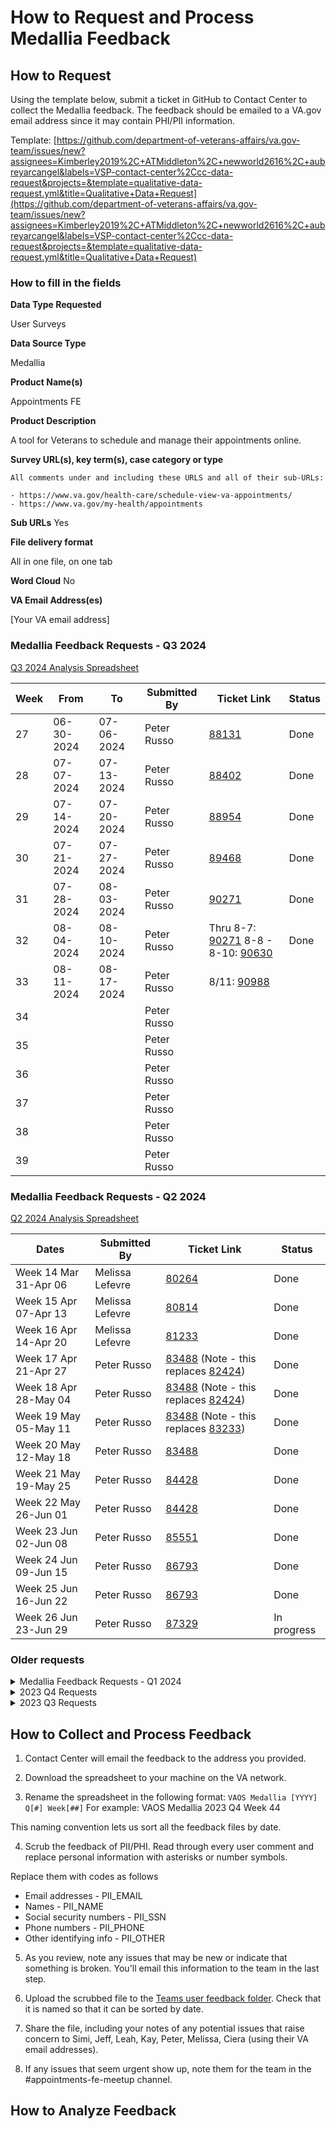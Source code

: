 # **How to Request and Process Medallia Feedback**

## How to Request

Using the template below, submit a ticket in GitHub to Contact Center to collect the Medallia feedback. The feedback should be emailed to a VA.gov email address since it may contain PHI/PII information. 

Template: [https://github.com/department-of-veterans-affairs/va.gov-team/issues/new?assignees=Kimberley2019%2C+ATMiddleton%2C+newworld2616%2C+aubreyarcangel&labels=VSP-contact-center%2Ccc-data-request&projects=&template=qualitative-data-request.yml&title=Qualitative+Data+Request](https://github.com/department-of-veterans-affairs/va.gov-team/issues/new?assignees=Kimberley2019%2C+ATMiddleton%2C+newworld2616%2C+aubreyarcangel&labels=VSP-contact-center%2Ccc-data-request&projects=&template=qualitative-data-request.yml&title=Qualitative+Data+Request)

### How to fill in the fields

**Data Type Requested**

User Surveys

**Data Source Type**

Medallia

**Product Name(s)**

Appointments FE

**Product Description**

A tool for Veterans to schedule and manage their appointments online.

**Survey URL(s), key term(s), case category or type**

```
All comments under and including these URLS and all of their sub-URLs:

- https://www.va.gov/health-care/schedule-view-va-appointments/
- https://www.va.gov/my-health/appointments
```

**Sub URLs**
Yes

**File delivery format**

All in one file, on one tab


**Word Cloud**
No

**VA Email Address(es)**

[Your VA email address]

### Medallia Feedback Requests - Q3 2024

[Q3 2024 Analysis Spreadsheet]()

| Week  | From       | To         | Submitted By | Ticket Link  | Status |
|-------|------------|------------|--------------|--------------|--------|
|   27  | 06-30-2024 | 07-06-2024 | Peter Russo  | [88131](https://github.com/department-of-veterans-affairs/va.gov-team/issues/88131) | Done  |
|   28  | 07-07-2024 | 07-13-2024 | Peter Russo  | [88402](https://github.com/department-of-veterans-affairs/va.gov-team/issues/88402) | Done  |
|   29  | 07-14-2024 | 07-20-2024 | Peter Russo  | [88954](https://github.com/department-of-veterans-affairs/va.gov-team/issues/88954) |  Done      |
|   30  | 07-21-2024 | 07-27-2024 | Peter Russo  | [89468](https://github.com/department-of-veterans-affairs/va.gov-team/issues/89468) | Done       |
|   31  |   07-28-2024    | 08-03-2024       | Peter Russo  | [90271](https://github.com/department-of-veterans-affairs/va.gov-team/issues/90271)         |    Done    |
|   32  |   08-04-2024    | 08-10-2024       | Peter Russo  | Thru 8-7: [90271](https://github.com/department-of-veterans-affairs/va.gov-team/issues/90271) 8-8 - 8-10: [90630](https://github.com/department-of-veterans-affairs/va.gov-team/issues/90630)      |    Done  |
|   33  |   08-11-2024    | 08-17-2024       | Peter Russo  | 8/11: [90988](https://github.com/department-of-veterans-affairs/va.gov-team/issues/90988)         |        |
|   34  |       |        | Peter Russo  | []()         |        |
|   35  |       |        | Peter Russo  | []()         |        |
|   36  |       |        | Peter Russo  | []()         |        |
|   37  |       |        | Peter Russo  | []()         |        |
|   38  |       |        | Peter Russo  | []()         |        |
|   39  |       |        | Peter Russo  | []()         |        |




### Medallia Feedback Requests - Q2 2024

[Q2 2024 Analysis Spreadsheet](https://dvagov.sharepoint.com/:x:/s/HealthApartment/EQmGamvaPIFLsrZTb4_ptzsBN-F-gDylyHA3UNIPveRJOw?e=aMYQnr)

| Dates                  | Submitted By | Ticket Link  | Status |
|------------------------|--------------|--------------|--------|
| Week 14 Mar 31-Apr 06 | Melissa Lefevre  | [80264](https://github.com/department-of-veterans-affairs/va.gov-team/issues/80264) | Done        |
| Week 15 Apr 07-Apr 13 | Melissa Lefevre | [80814](https://github.com/department-of-veterans-affairs/va.gov-team/issues/80814) | Done   |
| Week 16 Apr 14-Apr 20 | Melissa Lefevre | [81233](https://github.com/department-of-veterans-affairs/va.gov-team/issues/81233) |  Done  |
| Week 17 Apr 21-Apr 27 | Peter Russo  |[83488](https://github.com/department-of-veterans-affairs/va.gov-team/issues/83488) (Note - this replaces [82424](https://github.com/department-of-veterans-affairs/va.gov-team/issues/82424)) |Done  |
| Week 18 Apr 28-May 04 | Peter Russo | [83488](https://github.com/department-of-veterans-affairs/va.gov-team/issues/83488) (Note - this replaces [82424](https://github.com/department-of-veterans-affairs/va.gov-team/issues/82424)) |Done  |
| Week 19 May 05-May 11 | Peter Russo | [83488](https://github.com/department-of-veterans-affairs/va.gov-team/issues/83488) (Note - this replaces [83233](https://github.com/department-of-veterans-affairs/va.gov-team/issues/83233)) |Done |
| Week 20 May 12-May 18 | Peter Russo | [83488](https://github.com/department-of-veterans-affairs/va.gov-team/issues/83488) | Done |
| Week 21 May 19-May 25 | Peter Russo | [84428](https://github.com/department-of-veterans-affairs/va.gov-team/issues/84428) | Done |
| Week 22 May 26-Jun 01 | Peter Russo | [84428](https://github.com/department-of-veterans-affairs/va.gov-team/issues/84428)  | Done |
| Week 23 Jun 02-Jun 08 | Peter Russo | [85551](https://github.com/department-of-veterans-affairs/va.gov-team/issues/85551) | Done |
| Week 24 Jun 09-Jun 15 | Peter Russo | [86793](https://github.com/department-of-veterans-affairs/va.gov-team/issues/86793) | Done |
| Week 25 Jun 16-Jun 22 | Peter Russo | [86793](https://github.com/department-of-veterans-affairs/va.gov-team/issues/86793) | Done |
| Week 26 Jun 23-Jun 29 | Peter Russo | [87329](https://github.com/department-of-veterans-affairs/va.gov-team/issues/87329) | In progress |

### Older requests

<details>
<summary> Medallia Feedback Requests - Q1 2024 </summary>

[Q1 2024 Analysis Spreadsheet](https://dvagov.sharepoint.com/:x:/r/sites/HealthApartment/Shared%20Documents/Appointments/User%20Feedback/2024%20Q1%20Analysis.xlsx?d=w8257a39f90ce446d9621d5c524a209e4&csf=1&web=1&e=7X9vrb)

| Dates                 | Submitted By        | Ticket                                                                              | Status      |
| --------------------- | ------------------- | ----------------------------------------------------------------------------------- | ----------- |
| Week 1 Dec 31–Jan 06  |  Peter Russo        | [73165](https://github.com/department-of-veterans-affairs/va.gov-team/issues/73165) | Done        |
| Week 2 Jan 07–Jan 13  |  Peter Russo        | [73698](https://github.com/department-of-veterans-affairs/va.gov-team/issues/73698) | Done        |
| Week 3 Jan 14–Jan 20  |  Peter Russo        | [74120](https://github.com/department-of-veterans-affairs/va.gov-team/issues/74120) | Done        |
| Week 4 Jan 21–Jan 27  |  Peter Russo        | [74718](https://github.com/department-of-veterans-affairs/va.gov-team/issues/74718) | Done        |
| Week 5 Jan 28–Feb 03  |  Peter Russo        | [75305](https://github.com/department-of-veterans-affairs/va.gov-team/issues/75305) | Done        |
| Week 6 Feb 04–Feb 10  |  Peter Russo        | [75850](https://github.com/department-of-veterans-affairs/va.gov-team/issues/75850) | Done        |
| Week 7 Feb 11–Feb 17  |  Peter Russo        | [76684](https://github.com/department-of-veterans-affairs/va.gov-team/issues/76684) | Done        |
| Week 8 Feb 18–Feb 24  |  Peter Russo        | [77057](https://github.com/department-of-veterans-affairs/va.gov-team/issues/77057) | Done        |
| Week 9 Feb 25–Mar 02  |  Peter Russo        | [77550](https://github.com/department-of-veterans-affairs/va.gov-team/issues/77550) | Done        |
| Week 10 Mar 03–Mar 09 |  Peter Russo        | [78030](https://github.com/department-of-veterans-affairs/va.gov-team/issues/78030) | Done        |
| Week 11 Mar 10–Mar 16 |  Leah De La Costa   | [78601](https://github.com/department-of-veterans-affairs/va.gov-team/issues/78601) | Done       |
| Week 12 Mar 17–Mar 23 |  Leah De La Costa   | [78784](https://github.com/department-of-veterans-affairs/va.gov-team/issues/78784), [79140](https://github.com/department-of-veterans-affairs/va.gov-team/issues/79140) |Done       |
| Week 13 Mar 24–Mar 30 |  Leah De La Costa   | [79729](https://github.com/department-of-veterans-affairs/va.gov-team/issues/79729) | Done        |

</details>

<details>
<summary>2023 Q4 Requests</summary>

| Dates                                | Submitted by     | Status       |
|--------------------------------------|------------------|--------------|
| Week 40 October 2nd - 8th            | Melissa Lefevre  | ✅ [67104](https://github.com/department-of-veterans-affairs/va.gov-team/issues/67104) |
| Week 41 October 9th - 15th           | Melissa Lefevre  | ✅ [67704](https://github.com/department-of-veterans-affairs/va.gov-team/issues/67704)|
| Week 42 October 16th - 22nd          | Peter Russo      | ✅ [67831](https://github.com/department-of-veterans-affairs/va.gov-team/issues/67831) |
| Week 43 October 23rd - 29th          | Peter Russo      | ✅ [68596](https://github.com/department-of-veterans-affairs/va.gov-team/issues/68596) |
| Week 44 October 30th - November 5th  | Ciera Maddox     | ✅ [69271](https://github.com/department-of-veterans-affairs/va.gov-team/issues/69271)|
| Week 45 November 6th - 12th          | Ciera Maddox     | ✅ [69893](https://github.com/department-of-veterans-affairs/va.gov-team/issues/69893)|
| Week 46 November 13th - 19th         | Peter Russo      | ✅ [70271](https://github.com/department-of-veterans-affairs/va.gov-team/issues/70271) |
| Week 47 November 20th - 26th         | Ciera Maddox     | ✅ [70960](https://github.com/department-of-veterans-affairs/va.gov-team/issues/70960) |
| Week 48 November 27th - December 3rd | Ciera Maddox     | ✅ [71329](https://github.com/department-of-veterans-affairs/va.gov-team/issues/71329)|
| Week 49 December 4th - 10th          | Peter Russo      | ✅ [71661](https://github.com/department-of-veterans-affairs/va.gov-team/issues/71661) |
| Week 50 December 11th - 17th         | Peter Russo      | ✅ [72130](https://github.com/department-of-veterans-affairs/va.gov-team/issues/72130) |
| Week 51 December 18th - 24th         | Peter Russo      | ✅ [72564](https://github.com/department-of-veterans-affairs/va.gov-team/issues/72564) |
| Week 52 December 25th - 31st         | Peter Russo      | ✅ [72767](https://github.com/department-of-veterans-affairs/va.gov-team/issues/72767) |

</details>

<details>
<summary>2023 Q3 Requests</summary>

| Dates                                | Submitted by     | Status       |
|--------------------------------------|------------------|--------------|
| July 1 - 30th                        | Leah De La Costa | ✅ 62829     |
| Week 31 July 31 - August 4th         | Leah De La Costa | ✅ 63215     |
| Week 32 August 5th- 13th             | Peter Russo      | ✅ [63535](https://github.com/department-of-veterans-affairs/va.gov-team/issues/63535)      |
| Week 33 August 14th- 20th            | Melissa Lefevre  | ✅ [63912](https://github.com/department-of-veterans-affairs/va.gov-team/issues/63912)        |
| Week 34 August 21st - 27th           | Peter Russo      | ✅ [64324](https://github.com/department-of-veterans-affairs/va.gov-team/issues/64324)         |
| Week 35 August 28th - September 3rd  | Peter Russo      | ✅ [64899](https://github.com/department-of-veterans-affairs/va.gov-team/issues/64899) |
| Week 36 September 4th - 10th         | Peter Russo      | ✅ [65358](https://github.com/department-of-veterans-affairs/va.gov-team/issues/65358) |
| Week 37 September 11th - 17th        | Melissa Lefevre  | ✅ [65740](https://github.com/department-of-veterans-affairs/va.gov-team/issues/65740) |
| Week 38 September 18th - 24th        | Melissa Lefevre  | ✅ [66220](https://github.com/department-of-veterans-affairs/va.gov-team/issues/66220) |
| Week 39 September 25th - October 1st | Melissa Lefevre  | ✅ [66687](https://github.com/department-of-veterans-affairs/va.gov-team/issues/66687) |
</details>

## How to Collect and Process Feedback

1. Contact Center will email the feedback to the address you provided.

2. Download the spreadsheet to your machine on the VA network. 

3. Rename the spreadsheet in the following format:
`VAOS Medallia [YYYY] Q[#] Week[##]` 
For example: VAOS Medallia 2023 Q4 Week 44

This naming convention lets us sort all the feedback files by date.

4. Scrub the feedback of PII/PHI. Read through every user comment and replace personal information with asterisks or number symbols.
   
Replace them with codes as follows
- Email addresses - PII_EMAIL
- Names - PII_NAME
- Social security numbers - PII_SSN
- Phone numbers - PII_PHONE
- Other identifying info - PII_OTHER

5. As you review, note any issues that may be new or indicate that something is broken. You'll email this information to the team in the last step.

6. Upload the scrubbed file to the [Teams user feedback folder](https://dvagov.sharepoint.com/sites/HealthApartment/Shared%20Documents/Forms/AllItems.aspx?id=%2Fsites%2FHealthApartment%2FShared%20Documents%2FAppointments%2FUser%20Feedback&viewid=9384f3a8%2De3e8%2D4abb%2Db2ab%2D24cf305ccdac). Check that it is named so that it can be sorted by date.

7. Share the file, including your notes of any potential issues that raise concern to  Simi, Jeff, Leah, Kay, Peter, Melissa, Ciera (using their VA email addresses).

8. If any issues that seem urgent show up, note them for the team in the #appointments-fe-meetup channel.

## How to Analyze Feedback
